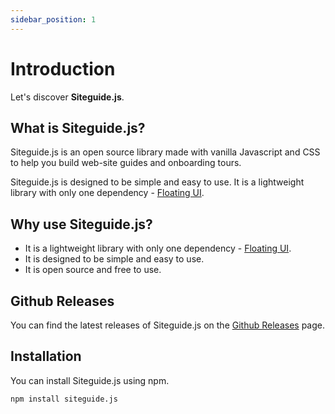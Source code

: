 ```yaml
---
sidebar_position: 1
---
```


# Introduction

Let's discover **Siteguide.js**.

## What is Siteguide.js?

Siteguide.js is an open source library made with vanilla Javascript and CSS to help you build web-site guides and onboarding tours.

Siteguide.js is designed to be simple and easy to use. It is a lightweight library with only one dependency - [Floating UI](https://www.floating-ui.com/).

## Why use Siteguide.js?

-   It is a lightweight library with only one dependency - [Floating UI](https://www.floating-ui.com/).
-   It is designed to be simple and easy to use.
-   It is open source and free to use.

## Github Releases

You can find the latest releases of Siteguide.js on the [Github Releases](https://github.com/handeh0ch/siteguide.js/releases) page.

## Installation

You can install Siteguide.js using npm.

```bash
npm install siteguide.js
```
